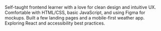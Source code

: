 Self-taught frontend learner with a love for clean design and intuitive UX.
Comfortable with HTML/CSS, basic JavaScript, and using Figma for mockups.
Built a few landing pages and a mobile-first weather app.
Exploring React and accessibility best practices.
